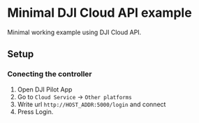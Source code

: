# Minimal DJI Cloud API example

Minimal working example using DJI Cloud API.

## Setup


### Conecting the controller

1. Open DJI Pilot App
2. Go to `Cloud Service` -> `Other platforms`
3. Write url `http://HOST_ADDR:5000/login` and connect
4. Press Login.
